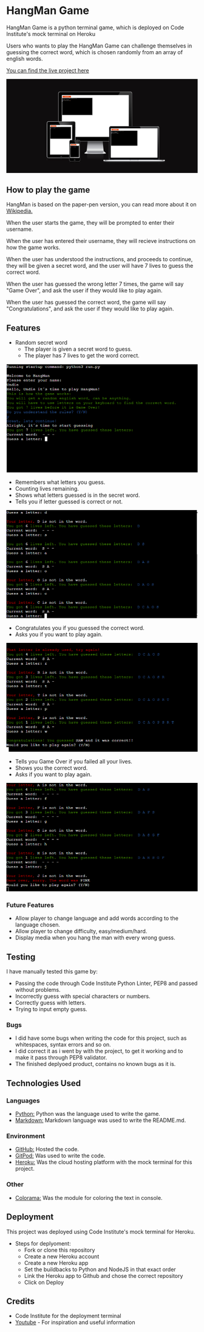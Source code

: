 # HangMan Game
HangMan Game is a python terminal game, which is deployed on Code Institute's mock terminal on Heroku

Users who wants to play the HangMan Game can challenge themselves in guessing the correct word, which is
chosen randomly from an array of english words.

[You can find the live project here](https://hangman-undie.herokuapp.com/)

![Am i Responsive?](pictures/responsive.png)


## How to play the game
HangMan is based on the paper-pen version, you can read more about it on [Wikipedia.](https://en.wikipedia.org/wiki/Hangman_(game))

When the user starts the game, they will be prompted to enter their username.

When the user has entered their username, they will recieve instructions on how the game works.

When the user has understood the instructions, and proceeds to continue, they will be given a secret word,
and the user will have 7 lives to guess the correct word.

When the user has guessed the wrong letter 7 times, the game will say "Game Over", and ask the user if they would like to play again.

When the user has guessed the correct word, the game will say "Congratulations", and ask the user if they would like to play again.

## Features

* Random secret word
  * The player is given a secret word to guess.
  * The player has 7 lives to get the word correct.

![Secret Word](pictures/secret-word.png)

  * Remembers what letters you guess.
  * Counting lives remaining.
  * Shows what letters guessed is in the secret word.
  * Tells you if letter guessed is correct or not.

![Letters Guessed](pictures/letters-guessed.png)

  * Congratulates you if you guessed the correct word.
  * Asks you if you want to play again.

![Congratulates](pictures/congratulate.png)

  * Tells you Game Over if you failed all your lives.
  * Shows you the correct word.
  * Asks if you want to play again.

![GameOver](pictures/GameOver.png)

### Future Features
  * Allow player to change language and add words according to the language chosen.
  * Allow player to change difficulty, easy/medium/hard.
  * Display media when you hang the man with every wrong guess.

## Testing
I have manually tested this game by:

  * Passing the code through Code Institute Python Linter, PEP8 and passed without problems.
  * Incorrectly guess with special characters or numbers.
  * Correctly guess with letters.
  * Trying to input empty guess.

### Bugs
  * I did have some bugs when writing the code for this project, such as whitespaces, syntax errors and so on. 
  * I did correct it as i went by with the project, to get it working and to make it pass through PEP8 validator.
  * The finished deplyoed product, contains no known bugs as it is.

## Technologies Used
 ### Languages
  * [Python:](https://www.python.org/) Python was the language used to write the game.
  * [Markdown:](https://www.markdownguide.org/basic-syntax/) Markdown language was used to write the README.md.

### Environment
  * [GitHub:](https://github.com/) Hosted the code.
  * [GitPod:](https://www.gitpod.io/) Was used to write the code.
  * [Heroku:](https://id.heroku.com/login) Was the cloud hosting platform with the mock terminal for this project.

### Other
  * [Colorama:](https://pypi.org/project/colorama/) Was the module for coloring the text in console.


## Deployment
 This project was deployed using Code Institute's mock terminal for Heroku.

  * Steps for deplyoment:
    * Fork or clone this repository
    * Create a new Heroku account
    * Create a new Heroku app
    * Set the buildbacks to Python and NodeJS in that exact order
    * Link the Heroku app to Github and chose the correct repository
    * Click on Deploy


## Credits

  * Code Institute for the deployment terminal
  * [Youtube](https://www.youtube.com/watch?v=cJJTnI22IF8) - For inspiration and useful information  
